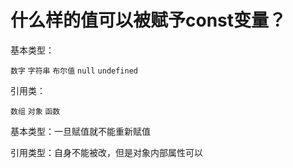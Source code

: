 # 什么样的值可以被赋予const变量？

基本类型：

`数字` `字符串` `布尔值` `null` `undefined`

引用类：

`数组`  `对象`  `函数`

基本类型：一旦赋值就不能重新赋值

引用类型：自身不能被改，但是对象内部属性可以
